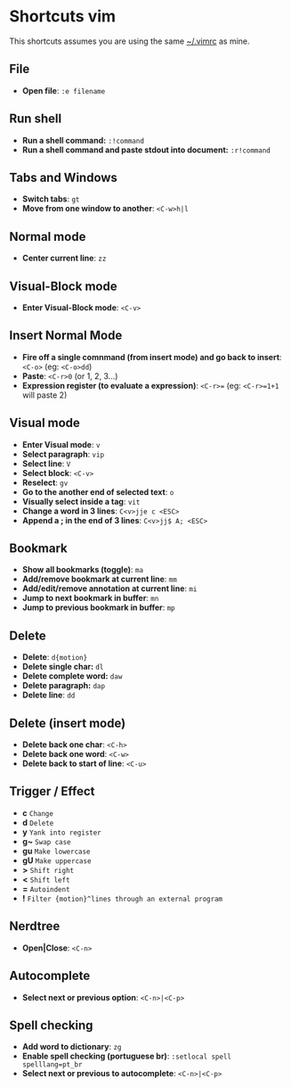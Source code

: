 # Shortcuts vim

This shortcuts assumes you are using the same [~/.vimrc](https://github.com/marciofrayze/dot-files/tree/master/vim) as mine.

## File
* **Open file**: ```:e filename```

## Run shell
* **Run a shell command:** ```:!command```
* **Run a shell command and paste stdout into document:** ```:r!command```

## Tabs and Windows
* **Switch tabs**: ```gt```
* **Move from one window to another**: ```<C-w>h|l```

## Normal mode
*  **Center current line**: ```zz```

## Visual-Block mode
* **Enter Visual-Block mode**: ```<C-v>```

## Insert Normal Mode
* **Fire off a single comnmand (from insert mode) and go back to insert**: ```<C-o>``` (eg: ```<C-o>dd```)
* **Paste**: ```<C-r>0``` (or 1, 2, 3...)
* **Expression register (to evaluate a expression)**: ```<C-r>=``` (eg: ```<C-r>=1+1``` will paste 2)

## Visual mode
* **Enter Visual mode**: ```v```
* **Select paragraph**: ```vip```
* **Select line**: ```V```
* **Select block**: ```<C-v>```
* **Reselect**: ```gv```
* **Go to the another end of selected text**: ```o```
* **Visually select inside a tag**: ```vit```
* **Change a word in 3 lines**: ```C<v>jje c <ESC>```
* **Append a ; in the end of 3 lines**: ```C<v>jj$ A; <ESC>```

## Bookmark
* **Show all bookmarks (toggle)**: ```ma```
* **Add/remove bookmark at current line**: ```mm```
* **Add/edit/remove annotation at current line**: ```mi```
* **Jump to next bookmark in buffer**: ```mn```
* **Jump to previous bookmark in buffer**: ```mp```

## Delete
* **Delete**: ```d{motion}```
* **Delete single char:** ```dl```
* **Delete complete word:** ```daw```
* **Delete paragraph:** ```dap```
* **Delete line**: ```dd```

## Delete (insert mode)
* **Delete back one char**: ```<C-h>```
* **Delete back one word**: ```<C-w>```
* **Delete back to start of line**: ```<C-u>```

## Trigger / Effect
* **c** ```Change```
* **d** ```Delete```
* **y** ```Yank into register```
* **g~** ```Swap case```
* **gu** ```Make lowercase```
* **gU** ```Make uppercase```
* **>** ```Shift right```
* **<** ```Shift left```
* **=** ```Autoindent```
* **!** ```Filter {motion}^lines through an external program```

## Nerdtree
*  **Open|Close**: ```<C-n>```

## Autocomplete
* **Select next or previous option**: ```<C-n>|<C-p>``` 

## Spell checking
* **Add word to dictionary**: ```zg```
* **Enable spell checking (portuguese br)**: ```:setlocal spell spelllang=pt_br```
* **Select next or previous to autocomplete**: ```<C-n>|<C-p>``` 
